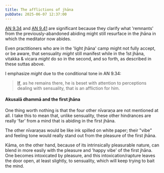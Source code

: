 ```yaml
---
title: The afflictions of jhāna
pubDate: 2025-06-07 12:37:00
---
```


[AN 9.34](https://www.dhammatalks.org/suttas/AN/AN9_34.html) and [AN 9.41](https://www.dhammatalks.org/suttas/AN/AN9_41.html) are significant because they clarify what 'remnants' from the previously-abandoned abiding might still resurface in the jhāna in which the meditator now abides.

Even practitioners who are in the 'light jhāna' camp might not fully accept, or be aware, that sensuality _might_ still manifest while in the 1st jhāna, vitakka & vicara _might_ do so in the second, and so forth, as described in these suttas above.

I emphasize _might_ due to the conditional tone in AN 9.34:

> **<u>If</u>**, as he remains there, he is beset with attention to perceptions dealing with sensuality, that is an affliction for him.

#### Akusalā dhammā and the first jhāna

One thing worth nothing is that the four other nīvaraṇa are not mentioned at all. I take this to mean that, unlike sensuality, these other hindrances are really 'far' from a mind that is abiding in the first jhāna.

The other nīvaraṇas would be like ink spilled on white paper; their "vibe" and feeling tone would really stand out from the pleasure of the first jhāna.

Kāma, on the other hand, because of its intrinsically pleasurable nature, can blend in more easily with the pleasure and 'happy vibe' of the first jhāna. One becomes intoxicated by pleasure, and this intoxication/rapture leaves the door open, at least slightly, to sensuality, which will keep trying to bait the mind.
